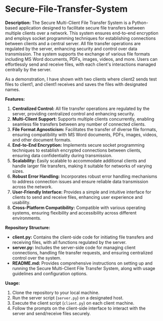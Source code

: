 # Secure-File-Transfer-System

**Description:**
The Secure Multi-Client File Transfer System is a Python-based application designed to facilitate secure file transfers between multiple clients over a network. This system ensures end-to-end encryption and employs socket programming techniques for establishing connections between clients and a central server. All file transfer operations are regulated by the server, enhancing security and control over data transmission. The system supports the exchange of various file formats including MS Word documents, PDFs, images, videos, and more. Users can effortlessly send and receive files, with each client's interactions managed centrally by the server.

As a demonstration, I have shown with two clients where client2 sends test files to client1, and client1 receives and saves the files with designated names.

**Features:**
1. **Centralized Control:** All file transfer operations are regulated by the server, providing centralized control and enhancing security.
2. **Multi-Client Support:** Supports multiple clients concurrently, enabling seamless file transfers between any number of connected clients.
3. **File Format Agnosticism:** Facilitates the transfer of diverse file formats, ensuring compatibility with MS Word documents, PDFs, images, videos, and other document formats.
4. **End-to-End Encryption:** Implements secure socket programming techniques to establish encrypted connections between clients, ensuring data confidentiality during transmission.
5. **Scalability:** Easily scalable to accommodate additional clients and handle larger file transfers, making it suitable for networks of varying sizes.
6. **Robust Error Handling:** Incorporates robust error handling mechanisms to address connection issues and ensure reliable data transmission across the network.
7. **User-Friendly Interface:** Provides a simple and intuitive interface for clients to send and receive files, enhancing user experience and usability.
8. **Cross-Platform Compatibility:** Compatible with various operating systems, ensuring flexibility and accessibility across different environments.

**Repository Structure:**
- **client.py:** Contains the client-side code for initiating file transfers and receiving files, with all functions regulated by the server.
- **server.py:** Includes the server-side code for managing client connections, handling file transfer requests, and ensuring centralized control over the system.
- **README.md:** Provides comprehensive instructions on setting up and running the Secure Multi-Client File Transfer System, along with usage guidelines and configuration options.


**Usage:**
1. Clone the repository to your local machine.
2. Run the server script (`server.py`) on a designated host.
3. Execute the client script (`client.py`) on each client machine.
4. Follow the prompts on the client-side interface to interact with the server and send/receive files securely.


